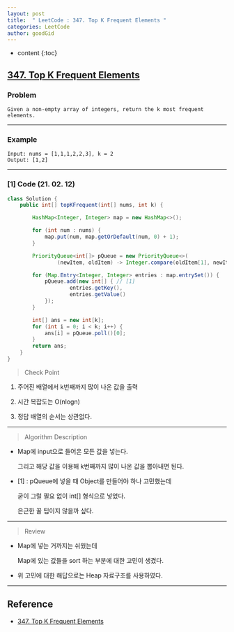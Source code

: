 ```yaml
---
layout: post
title:  " LeetCode : 347. Top K Frequent Elements "
categories: LeetCode
author: goodGid
---
```

* content
{:toc}

## [347. Top K Frequent Elements](https://leetcode.com/problems/top-k-frequent-elements/)

### Problem

```
Given a non-empty array of integers, return the k most frequent elements.
```





---

### Example

```
Input: nums = [1,1,1,2,2,3], k = 2
Output: [1,2]
```

---

### [1] Code (21. 02. 12)

``` java
class Solution {
    public int[] topKFrequent(int[] nums, int k) {

        HashMap<Integer, Integer> map = new HashMap<>();

        for (int num : nums) {
            map.put(num, map.getOrDefault(num, 0) + 1);
        }

        PriorityQueue<int[]> pQueue = new PriorityQueue<>(
                (newItem, oldItem) -> Integer.compare(oldItem[1], newItem[1]));

        for (Map.Entry<Integer, Integer> entries : map.entrySet()) {
            pQueue.add(new int[] { // [1]
                    entries.getKey(),
                    entries.getValue()
            });
        }

        int[] ans = new int[k];
        for (int i = 0; i < k; i++) {
            ans[i] = pQueue.poll()[0];
        }
        return ans;
    }
}
```

> Check Point

1. 주어진 배열에서 k번째까지 많이 나온 값을 출력

2. 시간 복잡도는 O(nlogn)

3. 정답 배열의 순서는 상관없다.

---

> Algorithm Description

* Map에 input으로 들어온 모든 값을 넣는다.

  그리고 해당 값을 이용해 k번째까지 많이 나온 값을 뽑아내면 된다.

* [1] : pQueue에 넣을 때 Object를 만들어야 하나 고민했는데

  굳이 그럴 필요 없이 int[] 형식으로 넣었다.

  은근한 꿀 팁이지 않을까 싶다.

---

> Review

* Map에 넣는 거까지는 쉬웠는데

  Map에 있는 값들을 sort 하는 부분에 대한 고민이 생겼다.

* 위 고민에 대한 해답으로는 Heap 자료구조를 사용하였다.

---

## Reference

* [347. Top K Frequent Elements](https://leetcode.com/problems/top-k-frequent-elements/)